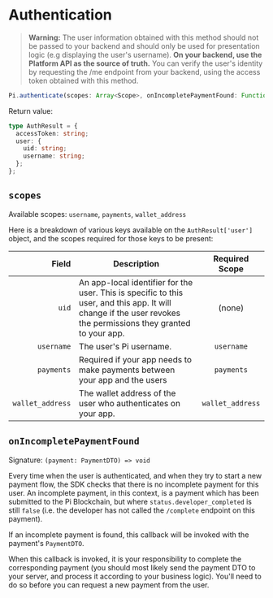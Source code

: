 
# Authentication

> **Warning:** The user information obtained with this method should not be passed to your backend and should
> only be used for presentation logic (e.g displaying the user's username).
> **On your backend, use the Platform API as the source of truth.** You can verify the user's
> identity by requesting the /me endpoint from your backend, using the access token obtained with this method.

```typescript
Pi.authenticate(scopes: Array<Scope>, onIncompletePaymentFound: Function<PaymentDTO>): Promise<AuthResult>
```

Return value:

```typescript
type AuthResult = {
  accessToken: string;
  user: {
    uid: string;
    username: string;
  };
};
```

## `scopes`

Available scopes: `username`, `payments`, `wallet_address`

Here is a breakdown of various keys available on the `AuthResult['user']` object, and the scopes required for those keys
to be present:

|            Field | Description                                                                                                                                                     |  Required Scope  |
| ---------------: | --------------------------------------------------------------------------------------------------------------------------------------------------------------- | :--------------: |
|            `uid` | An app-local identifier for the user. This is specific to this user, and this app. It will change if the user revokes the permissions they granted to your app. |      (none)      |
|       `username` | The user's Pi username.                                                                                                                                         |    `username`    |
|       `payments` | Required if your app needs to make payments between your app and the users                                                                                      |    `payments`    |
| `wallet_address` | The wallet address of the user who authenticates on your app.                                                                                                   | `wallet_address` |

## `onIncompletePaymentFound`

Signature: `(payment: PaymentDTO) => void`

Every time when the user is authenticated, and when they try to start a new payment flow, the SDK checks that there is no
incomplete payment for this user. An incomplete payment, in this context, is a payment which has been submitted to
the Pi Blockchain, but where `status.developer_completed` is still `false` (i.e. the developer has not called the
`/complete` endpoint on this payment).

If an incomplete payment is found, this callback will be invoked with the payment's `PaymentDTO`.

When this callback is invoked, it is your responsibility to complete the corresponding payment (you should most
likely send the payment DTO to your server, and process it according to your business logic). You'll need to do
so before you can request a new payment from the user.
